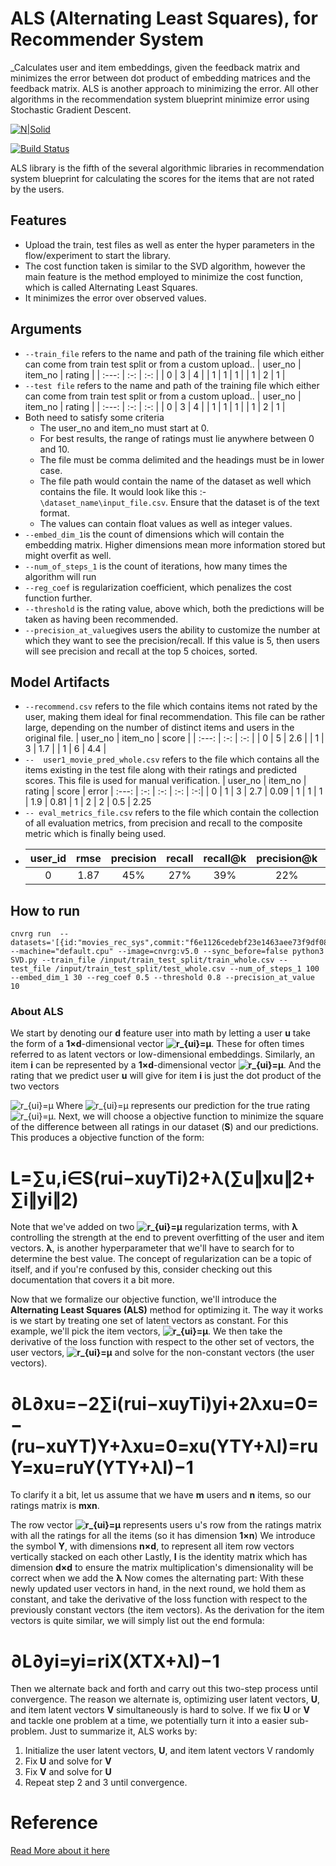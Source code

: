 # ALS (Alternating Least Squares), for Recommender System
_Calculates user and item embeddings, given the feedback matrix and minimizes the error between dot product of embedding matrices and the feedback matrix. ALS is another approach to minimizing the error. All other algorithms in the recommendation system blueprint minimize error using Stochastic Gradient Descent.

[![N|Solid](https://cnvrg.io/wp-content/uploads/2018/12/logo-dark.png)](https://nodesource.com/products/nsolid)

[![Build Status](https://travis-ci.org/joemccann/dillinger.svg?branch=master)](https://travis-ci.org/joemccann/dillinger)

ALS library is the fifth of the several algorithmic libraries in recommendation system blueprint for calculating the scores for the items that are not rated by the users.

## Features
- Upload the train, test files as well as enter the hyper parameters in the flow/experiment to start the library.
- The cost function taken is similar to the SVD algorithm, however the main feature is the method employed to minimize the cost function, which is called Alternating Least Squares.
- It minimizes the error over observed values.

## Arguments
- `--train_file` refers to the name and path of the training file which either can come from train test split or from a custom upload..
    | user_no | item_no  | rating  |
    | :---:   | :-: | :-: |
    | 0 | 3 | 4 |
    | 1 | 1 | 1 |
    | 1 | 2 | 1 |
- `--test file` refers to the name and path of the training file which either can come from train test split or from a custom upload..
    | user_no | item_no  | rating  |
    | :---:   | :-: | :-: |
    | 0 | 3 | 4 |
    | 1 | 1 | 1 |
    | 1 | 2 | 1 |
- Both need to satisfy some criteria
   - The user_no and item_no must start at 0. 
   - For best results, the range of ratings must lie anywhere between 0 and 10. 
   - The file must be comma delimited and the headings must be in lower case.
   - The file path would contain the name of the dataset as well which contains the file. It would look like this :- `\dataset_name\input_file.csv`. Ensure that the dataset is of the text format.
   - The values can contain float values as well as integer values.
- `--embed_dim_1`is the count of dimensions which will contain the embedding matrix. Higher dimensions mean more information stored but might overfit as well.
- `--num_of_steps_1` is the count of iterations, how many times the algorithm will run 
- `--reg_coef` is regularization coefficient, which penalizes the cost function further.
- `--threshold` is the rating value, above which, both the predictions will be taken as having been recommended.
- `--precision_at_value`gives users the ability to customize the number at which they want to see the precision/recall. If this value is 5, then users will see precision and recall at the top 5 choices, sorted.

## Model Artifacts 
- `--recommend.csv` refers to the file which contains items not rated by the user, making them ideal for final recommendation. This file can be rather large, depending on the number of distinct items and users in the original file.
    | user_no | item_no  | score  |
    | :---:   | :-: | :-: |
    | 0 | 5 | 2.6 |
    | 1 | 3 | 1.7 |
    | 1 | 6 | 4.4 |
 - `--  user1_movie_pred_whole.csv` refers to the file which contains all the items existing in the test file along with their ratings and predicted scores. This file is used for manual verification.
    | user_no | item_no  | rating  | score | error
    | :---:   | :-: | :-: | :-: | :-:|
    | 0 | 1 | 3 | 2.7 | 0.09
    | 1 | 1 | 1 | 1.9 | 0.81
    | 1 | 2 | 2 | 0.5 | 2.25
- `-- eval_metrics_file.csv` refers to the file which contain the collection of all evaluation metrics, from precision and recall to the composite metric which is finally being used.
- user_id | rmse | precision | recall | recall@k | precision@k | rel_count | rec_count | rel_rec_count | rec_count_k | rel_rec_count_k|
  | :---: | :-: | :-: | :-: | :-:| :---: | :-: | :-: | :-: | :-:| :-:|
  | 0 | 1.87 | 45% | 27% | 39%| 22% | 3.9 | 4.6 | 1.9 | 2.6| 1.7|

## How to run
```
cnvrg run  --datasets='[{id:"movies_rec_sys",commit:"f6e1126cedebf23e1463aee73f9df08783640400"}]' --machine="default.cpu" --image=cnvrg:v5.0 --sync_before=false python3 SVD.py --train_file /input/train_test_split/train_whole.csv --test_file /input/train_test_split/test_whole.csv --num_of_steps_1 100 --embed_dim_1 30 --reg_coef 0.5 --threshold 0.8 --precision_at_value 10
```

### About ALS
We start by denoting our **d** feature user into math by letting a user **u** take the form of a **1×d**-dimensional vector **![r_{ui}=μ](https://latex.codecogs.com/svg.latex?\Large&space;x_{u})**. These for often times referred to as latent vectors or low-dimensional embeddings. Similarly, an item **i** can be represented by a **1×d**-dimensional vector **![r_{ui}=μ](https://latex.codecogs.com/svg.latex?\Large&space;y_{i})**. And the rating that we predict user **u** will give for item **i** is just the dot product of the two vectors

![r_{ui}=μ](https://latex.codecogs.com/svg.latex?\Large&space;\hat{r}_{ui}=x_{u}y_{i}^{T}=\sum_{d}^{}x__{ud}y_{di})
Where ![r_{ui}=μ](https://latex.codecogs.com/svg.latex?\Large&space;\hat{r}__{ui}) represents our prediction for the true rating ![r_{ui}=μ](https://latex.codecogs.com/svg.latex?\Large&space;\{r}__{ui}). Next, we will choose a objective function to minimize the square of the difference between all ratings in our dataset (**S**) and our predictions. This produces a objective function of the form:

# L=∑u,i∈S(rui−xuyTi)2+λ(∑u∥xu∥2+∑i∥yi∥2)

Note that we've added on two **![r_{ui}=μ](https://latex.codecogs.com/svg.latex?\Large&space;\{L}__{2})** regularization terms, with **λ** controlling the strength at the end to prevent overfitting of the user and item vectors. **λ**, is another hyperparameter that we'll have to search for to determine the best value. The concept of regularization can be a topic of itself, and if you're confused by this, consider checking out this documentation that covers it a bit more.

Now that we formalize our objective function, we'll introduce the **Alternating Least Squares (ALS)** method for optimizing it. The way it works is we start by treating one set of latent vectors as constant. For this example, we'll pick the item vectors, **![r_{ui}=μ](https://latex.codecogs.com/svg.latex?\Large&space;y_{i})**. We then take the derivative of the loss function with respect to the other set of vectors, the user vectors, **![r_{ui}=μ](https://latex.codecogs.com/svg.latex?\Large&space;x_{u})** and solve for the non-constant vectors (the user vectors).

# ∂L∂xu=−2∑i(rui−xuyTi)yi+2λxu=0=−(ru−xuYT)Y+λxu=0=xu(YTY+λI)=ruY=xu=ruY(YTY+λI)−1

To clarify it a bit, let us assume that we have **m** users and **n** items, so our ratings matrix is **mxn**.

The row vector  **![r_{ui}=μ](https://latex.codecogs.com/svg.latex?\Large&space;r_{u})** represents users u's row from the ratings matrix with all the ratings for all the items (so it has dimension **1×n**)
We introduce the symbol **Y**, with dimensions **n×d**, to represent all item row vectors vertically stacked on each other
Lastly, **I** is the identity matrix which has dimension **d×d** to ensure the matrix multiplication's dimensionality will be correct when we add the **λ**
Now comes the alternating part: With these newly updated user vectors in hand, in the next round, we hold them as constant, and take the derivative of the loss function with respect to the previously constant vectors (the item vectors). As the derivation for the item vectors is quite similar, we will simply list out the end formula:

# ∂L∂yi=yi=riX(XTX+λI)−1

Then we alternate back and forth and carry out this two-step process until convergence. The reason we alternate is, optimizing user latent vectors, **U**, and item latent vectors **V** simultaneously is hard to solve. If we fix **U** or **V** and tackle one problem at a time, we potentially turn it into a easier sub-problem. Just to summarize it, ALS works by:

1. Initialize the user latent vectors, **U**, and item latent vectors V randomly
2. Fix  **U** and solve for **V**
3. Fix **V** and solve for **U**
4. Repeat step 2 and 3 until convergence. 

# Reference
[Read More about it here](http://ethen8181.github.io/machine-learning/recsys/1_ALSWR.html#Reference)